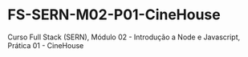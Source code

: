# FS-SERN-M02-P01-CineHouse
Curso Full Stack (SERN), Módulo 02 - Introdução a Node e Javascript, Prática 01 - CineHouse
